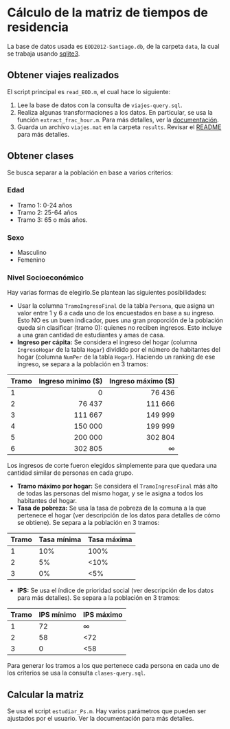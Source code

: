 # Cálculo de la matriz de tiempos de residencia
La base de datos usada es `EOD2012-Santiago.db`, de la carpeta `data`, la cual se trabaja usando [sqlite3](https://www.mathworks.com/matlabcentral/fileexchange/68298-sqlite3).

## Obtener viajes realizados
El script principal es `read_EOD.m`, el cual hace lo siguiente:
1. Lee la base de datos con la consulta de `viajes-query.sql`. 
2. Realiza algunas transformaciones a los datos. En particular, se usa la función `extract_frac_hour.m`. Para más detalles, ver la [documentación](../../doc/read_EOD.html).
3. Guarda un archivo `viajes.mat` en la carpeta `results`. Revisar el [README](../../results/README.md) para más detalles.

## Obtener clases
Se busca separar a la población en base a varios criterios:

### Edad

- Tramo 1: 0-24 años
- Tramo 2: 25-64 años
- Tramo 3: 65 o más años.

### Sexo

- Masculino 
- Femenino

### Nivel Socioeconómico

Hay varias formas de elegirlo.Se plantean las siguientes posibilidades:
- Usar la columna `TramoIngresoFinal` de la tabla `Persona`, que asigna un valor entre 1 y 6 a cada uno de los encuestados en base a su ingreso. Esto NO es un buen indicador, pues una gran proporción de la población queda sin clasificar (tramo 0): quienes no reciben ingresos. Esto incluye a una gran cantidad de estudiantes y amas de casa.
- **Ingreso per cápita:** Se considera el ingreso del hogar (columna `IngresoHogar` de la tabla `Hogar`) dividido por el número de habitantes del hogar (columna `NumPer` de la tabla `Hogar`). Haciendo un ranking de ese ingreso, se separa a la población en 3 tramos:

Tramo | Ingreso mínimo ($) | Ingreso máximo ($)
---|---:|---:
1 | 0       | 76 436
2 | 76 437  | 111 666
3 | 111 667 | 149 999
4 | 150 000 | 199 999
5 | 200 000 | 302 804
6 | 302 805 | ∞

Los ingresos de corte fueron elegidos simplemente para que quedara una cantidad similar de personas en cada grupo.
- **Tramo máximo por hogar:** Se considera el `TramoIngresoFinal` más alto de todas las personas del mismo hogar, y se le asigna a todos los habitantes del hogar.
- **Tasa de pobreza:** Se usa la tasa de pobreza de la comuna a la que pertenece el hogar (ver descripción de los datos para detalles de cómo se obtiene). Se separa a la población en 3 tramos:

Tramo | Tasa mínima | Tasa máxima
--- | ---   |---
1   | 10%   | 100%
2   | 5%    | <10%
3   | 0%    | <5%

- **IPS:** Se usa el índice de prioridad social (ver descripción de los datos para más detalles). Se separa a la población en 3 tramos:

Tramo | IPS mínimo | IPS máximo
--- | ---   |---
1   | 72    | ∞
2   | 58    | <72
3   | 0    | <58

Para generar los tramos a los que pertenece cada persona en cada uno de los criterios se usa la consulta `clases-query.sql`.

## Calcular la matriz
Se usa el script `estudiar_Ps.m`. Hay varios parámetros que pueden ser ajustados por el usuario. Ver la documentación para más detalles.
